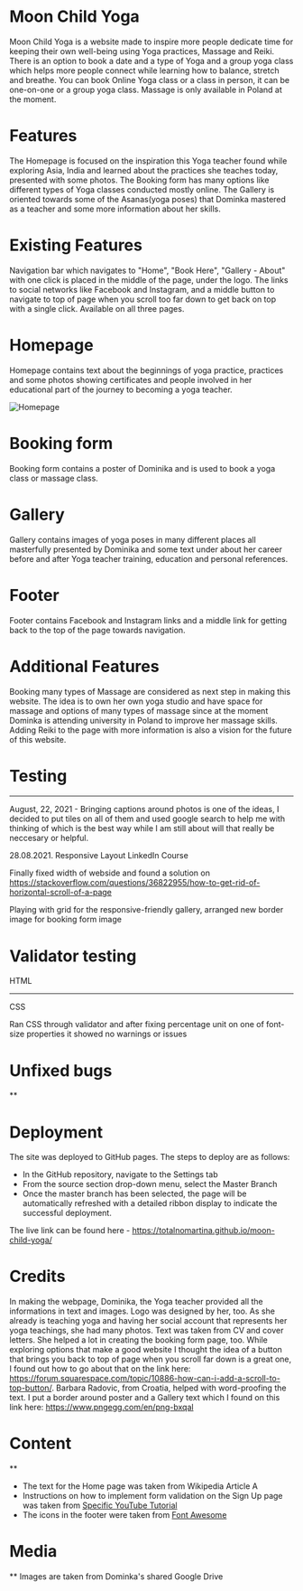 # Moon Child Yoga 

Moon Child Yoga is a website made to inspire more people dedicate time for keeping their own well-being using Yoga practices, Massage and Reiki. There is an option to book a date and a type of Yoga and a group yoga class which helps more people connect while learning how to balance, stretch and breathe. You can book Online Yoga class or a class in person, it can be one-on-one or a group yoga class. Massage is only available in Poland at the moment.

# Features

The Homepage is focused on the inspiration this Yoga teacher found while exploring Asia, India and learned about the practices she teaches today, presented with some photos.
The Booking form has many options like different types of Yoga classes conducted mostly online.
The Gallery is oriented towards some of the Asanas(yoga poses) that Dominka mastered as a teacher and some more information about her skills.

# Existing Features

Navigation bar which navigates to "Home", "Book Here", "Gallery - About" with one click is  placed in the middle of the page, under the logo. The links to social networks like Facebook and Instagram, and a middle button to navigate to top of page when you scroll too far down to get back on top with a single click. Available on all three pages.

# Homepage

Homepage contains text about the beginnings of yoga practice, practices and some photos showing certificates and people involved in her educational part of the journey to becoming a yoga teacher. 

![Homepage](/assets/images/readme-image/homepage-first-page.png)

# Booking form

Booking form contains a poster of Dominika and is used to book a yoga class or massage class.

# Gallery 

Gallery contains images of yoga poses in many different places all masterfully presented by Dominika and some text under about her career before and after Yoga teacher training, education and personal references.

# Footer

Footer contains Facebook and Instagram links and a middle link for getting back to the top of the page towards navigation.

# Additional Features

Booking many types of Massage are considered as next step in making this website. The idea is to own her own yoga studio and have space for massage and options of many types of massage since at the moment Dominka is attending university in Poland to improve her massage skills. Adding Reiki to the page with more information is also a vision for the future of this website.

# Testing

***

 August, 22, 2021 - Bringing captions around photos is one of the ideas, I decided to put tiles on all of them and used google search to help me with thinking of which is the best way while I am still about will that really be neccesary or helpful.

 28.08.2021. 
 Responsive Layout
 LinkedIn Course

 Finally fixed width of webside and found a solution on https://stackoverflow.com/questions/36822955/how-to-get-rid-of-horizontal-scroll-of-a-page 

 Playing with grid for the responsive-friendly gallery, arranged new border image for booking form image

# Validator testing 

HTML
***

CSS

 Ran CSS through validator and after fixing percentage unit on one of font-size properties it showed no warnings or issues


 # Unfixed bugs

 **

 # Deployment
The site was deployed to GitHub pages. The steps to deploy are as follows: 
  - In the GitHub repository, navigate to the Settings tab 
  - From the source section drop-down menu, select the Master Branch
  - Once the master branch has been selected, the page will be automatically refreshed with a detailed ribbon display to indicate the successful deployment. 

The live link can be found here - https://totalnomartina.github.io/moon-child-yoga/

 # Credits

In making the webpage, Dominika, the Yoga teacher provided all the informations in text and images. Logo was designed by her, too. As she already is teaching yoga and having her social account that represents her yoga teachings, she had many photos. Text was taken from CV and cover letters. She helped a lot in creating the booking form page, too.
While exploring options that make a good website I thought the idea of a button that brings you back to top of page when you scroll far down is a great one, I found out how to go about that on the link here: https://forum.squarespace.com/topic/10886-how-can-i-add-a-scroll-to-top-button/.
Barbara Radovic, from Croatia, helped with word-proofing the text.
I put a border around poster and a Gallery text which I found on this link here: https://www.pngegg.com/en/png-bxqal

# Content

**
- The text for the Home page was taken from Wikipedia Article A
- Instructions on how to implement form validation on the Sign Up page was taken from [Specific YouTube Tutorial](https://www.youtube.com/)
- The icons in the footer were taken from [Font Awesome](https://fontawesome.com/)

# Media

**
Images are taken from Dominka's shared Google Drive
 

